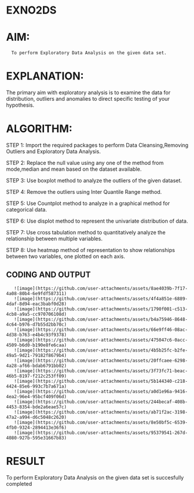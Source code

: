 # EXNO2DS
# AIM:
      To perform Exploratory Data Analysis on the given data set.
      
# EXPLANATION:
  The primary aim with exploratory analysis is to examine the data for distribution, outliers and anomalies to direct specific testing of your hypothesis.
  
# ALGORITHM:
STEP 1: Import the required packages to perform Data Cleansing,Removing Outliers and Exploratory Data Analysis.

STEP 2: Replace the null value using any one of the method from mode,median and mean based on the dataset available.

STEP 3: Use boxplot method to analyze the outliers of the given dataset.

STEP 4: Remove the outliers using Inter Quantile Range method.

STEP 5: Use Countplot method to analyze in a graphical method for categorical data.

STEP 6: Use displot method to represent the univariate distribution of data.

STEP 7: Use cross tabulation method to quantitatively analyze the relationship between multiple variables.

STEP 8: Use heatmap method of representation to show relationships between two variables, one plotted on each axis.

## CODING AND OUTPUT



       ![image](https://github.com/user-attachments/assets/8ae4039b-7f17-4a08-80b4-6e9fdf587311)
       ![image](https://github.com/user-attachments/assets/4f4a851e-6889-4daf-8d94-eac3babf0d28)
       ![image](https://github.com/user-attachments/assets/1790f001-c513-4cb8-a9a5-cc970706108d)
       ![image](https://github.com/user-attachments/assets/b4a75946-8648-4c64-b976-d7b55d2bb70c)
       ![image](https://github.com/user-attachments/assets/66e9ff46-08ac-4d38-b763-e4b4c93f9378)
       ![image](https://github.com/user-attachments/assets/475047c6-0acc-4509-b6d0-b190e8fe6caa)
       ![image](https://github.com/user-attachments/assets/4b5b25fc-b2fe-49a5-9d21-79182f8679b4)
       ![image](https://github.com/user-attachments/assets/20ffcaee-6298-4a28-af66-bdab6791bb02)
       ![image](https://github.com/user-attachments/assets/3f73fc71-beac-46b5-8197-f212c253ff09)
       ![image](https://github.com/user-attachments/assets/5b144340-c218-4424-85e6-993c7b7a671a)
       ![image](https://github.com/user-attachments/assets/a0d1e96a-9416-4ea2-96e4-95bcf409f06d)
       ![image](https://github.com/user-attachments/assets/244becaf-408b-4453-8354-bde2a6eae57c)
       ![image](https://github.com/user-attachments/assets/ab71f2ac-3198-47a2-a994-d6c5048c2620)
       ![image](https://github.com/user-attachments/assets/8e50bf5c-6539-4fb0-9324-2894413e36f6)
       ![image](https://github.com/user-attachments/assets/95379541-267d-4080-927b-595e31667b83)







       
# RESULT
To perform Exploratory Data Analysis on the given data set is succesfully completed
        
